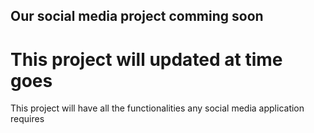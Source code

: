 ## Our social media project comming soon
# This project will updated at time goes
 This project will have all the functionalities any social media application requires
